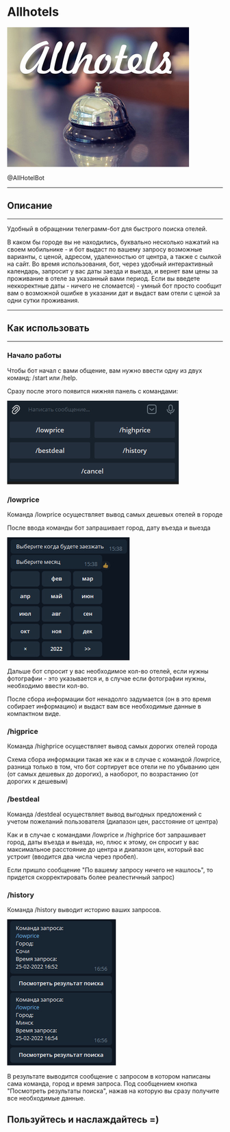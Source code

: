 # Allhotels

![Forks](img/first.jpg)

@AllHotelBot
____

## Описание
___

<p>Удобный в обращении телеграмм-бот для быстрого поиска отелей.</p>
<p>В каком бы городе вы не находились, буквально несколько нажатий на своем мобильнике - и бот выдаст по вашему запросу возможные варианты, с ценой, адресом, удаленностью от центра, а также с сылкой на сайт. Во время использования, бот, через удобный интерактивный календарь, запросит у вас даты заезда и выезда, и вернет вам цены за проживание в отеле за указанный вами период. Если вы введете неккоректные даты - ничего не сломается) - умный бот просто сообщит вам о возможной ошибке в указании дат и выдаст вам отели с ценой за одни сутки проживания.</p>

___
## Как использовать
___

### Начало работы

<p>
    Чтобы бот начал с вами общение, вам нужно ввести одну из двух команд: /start или /help. 
</p>
<p>
    Сразу после этого появится нижняя панель с командами:
</p>

![Forks](img/second.jpg)

### /lowprice

<p>
    Команда /lowprice осуществляет вывод самых дешевых отелей в городе 
</p>
<p>
    После ввода команды бот запрашивает город, дату въезда и выезда 
</p>

![Forks](img/third.jpg)

<p>
    Дальше бот спросит у вас необходимое кол-во отелей, если нужны фотографии - это указывается и, в случае если фотографии нужны, необходимо ввести кол-во.    
</p>
<p> 
    После сбора информации бот ненадолго задумается (он в это время собирает информацию) и выдаст вам все необходимые данные в компактном виде.
</p>

### /higprice

<p>
    Команда /highprice осуществляет вывод самых дорогих отелей города
</p>
<p>
    Схема сбора информации такая же как и в случае с командой /lowprice,
    разница только в том, что бот сортирует все отели не по убыванию цен (от самых дешевых до дорогих), а наоборот, по возрастанию (от дорогих к дешевым)
</p>

### /bestdeal

<p>
    Команда /destdeal осуществляет вывод выгодных предложений с учетом пожеланий пользователя (диапазон цен, расстояние от центра)
</p>
<p>
    Как и в случае с командами /lowprice и /highprice бот запрашивает город, даты въезда и выезда, но, плюс к этому, он спросит у вас максимальное расстояние до центра и диапазон цен, который вас устроит (вводится два числа через пробел).
</p>
<p>
    Если пришло сообщение "По вашему запросу ничего не нашлось", то придется скорректировать более реалестичный запрос) 

### /history

<p>
    Команда /history выводит историю ваших запросов.
</p>

![Forks](img/forth.jpg)

<p>
    В результате выводится сообщение с запросом в котором написаны сама команда, город и время запроса. Под сообщением кнопка "Посмотреть результаты поиска", нажав на которую вы сразу получите все необходимые данные.
</p>

## Пользуйтесь и наслаждайтесь =)
